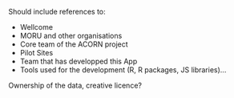 Should include references to:

- Wellcome
- MORU and other organisations
- Core team of the ACORN project
- Pilot Sites
- Team that has developped this App
- Tools used for the development (R, R packages, JS libraries)...


Ownership of the data, creative licence?
